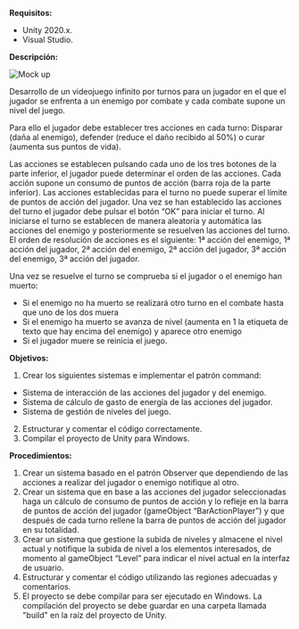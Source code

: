 **Requisitos:**
- Unity 2020.x.
- Visual Studio.

**Descripción:**

![](http://git.azuritetechs.com:82/learning/programming/unity/scripting/08-arquitecture/01-functional-systems/02-design-programming-patterns/exercise-01/-/raw/master/readme_resources/screenshot.png "Mock up")

Desarrollo de un videojuego infinito por turnos para un jugador en el que el jugador se enfrenta a un enemigo por combate y cada combate supone un nivel del juego.

Para ello el jugador debe establecer tres acciones en cada turno: Disparar (daña al enemigo), defender (reduce el daño recibido al 50%) o curar (aumenta sus puntos de vida).

Las acciones se establecen pulsando cada uno de los tres botones de la parte inferior, el jugador puede determinar el orden de las acciones. Cada acción supone un consumo de puntos de acción (barra roja de la parte inferior). Las acciones establecidas para el turno no puede superar el límite de puntos de acción del jugador.
Una vez se han establecido las acciones del turno el jugador debe pulsar el botón “OK” para iniciar el turno. Al iniciarse el turno se establecen de manera aleatoria y automática las acciones del enemigo y posteriormente se resuelven las acciones del turno. El orden de resolución de acciones es el siguiente: 1ª acción del enemigo, 1ª acción del jugador, 2ª acción del enemigo, 2ª acción del jugador, 3ª acción del enemigo, 3ª acción del jugador.

Una vez se resuelve el turno se comprueba si el jugador o el enemigo han muerto:
* Si el enemigo no ha muerto se realizará otro turno en el combate hasta que uno de los dos muera
* Si el enemigo ha muerto se avanza de nivel (aumenta en 1 la etiqueta de texto que hay encima del enemigo) y aparece otro enemigo
* Si el jugador muere se reinicia el juego.


**Objetivos:**
1. Crear los siguientes sistemas e implementar el patrón command:
* Sistema de interacción de las acciones del jugador y del enemigo.
* Sistema de cálculo de gasto de energía de las acciones del jugador.
* Sistema de gestión de niveles del juego.
2. Estructurar y comentar el código correctamente.
3. Compilar el proyecto de Unity para Windows.


**Procedimientos:**
1. Crear un sistema basado en el patrón Observer que dependiendo de las acciones a realizar del jugador o enemigo notifique al otro.
2. Crear un sistema que en base a las acciones del jugador seleccionadas haga un cálculo de consumo de puntos de acción y lo refleje en la barra de puntos de acción del jugador (gameObject “BarActionPlayer”) y que después de cada turno rellene la barra de puntos de acción del jugador en su totalidad.
3. Crear un sistema que gestione la subida de niveles y almacene el nivel actual y notifique la subida de nivel a los elementos interesados, de momento al gameObject “Level” para indicar el nivel actual en la interfaz de usuario.
4. Estructurar y comentar el código utilizando las regiones adecuadas y comentarios.
5. El proyecto se debe compilar para ser ejecutado en Windows. La compilación del proyecto se debe guardar en una carpeta llamada "build" en la raíz del proyecto de Unity.